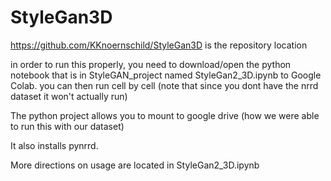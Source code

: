 # StyleGan3D

https://github.com/KKnoernschild/StyleGan3D is the repository location

in order to run this properly, you need to download/open the python notebook that is in StyleGAN_project
named StyleGan2_3D.ipynb to Google Colab. you can then run cell by cell (note that since you dont have 
the nrrd dataset it won't actually run)

The python project allows you to mount to google drive (how we were able to run this with our dataset)

It also installs pynrrd.

More directions on usage are located in StyleGan2_3D.ipynb